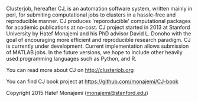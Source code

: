 Clusterjob, hereafter CJ, is an automation software system, written mainly in perl, for submiting 
computational jobs to clusters in a hassle-free and reproducible manner.
CJ produces 'reporoducible' computational packages for academic 
publications at no-cost. CJ project started in 2013 at Stanford University by Hatef Monajemi and his PhD advisor David L. Donoho with the goal of encouraging  more efficient and reproducible research paradigm. 
CJ is currently under development. Current implementation allows submission of MATLAB jobs. 
In the future versions, we hope to include other heavily used programming languages 
such as Python, and R. 

You can read more about CJ on http://clusterjob.org

You can find CJ book project at https://github.com/monajemi/CJ-book  

Copyright 2015 Hatef Monajemi (monajemi@stanford.edu)


